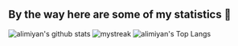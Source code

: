 
## By the way here are some of my statistics 🚀
![alimiyan's github stats](https://github-readme-stats.vercel.app/api?username=Alimiyan&show_icons=true&theme=github_dark)
<img src="https://github-readme-streak-stats.herokuapp.com/?user=Alimiyan&theme=tokyonight" alt="mystreak"/>
![alimiyan's Top Langs](https://github-readme-stats.vercel.app/api/top-langs/?username=Alimiyan&theme=tokyonight&layout=compact)
